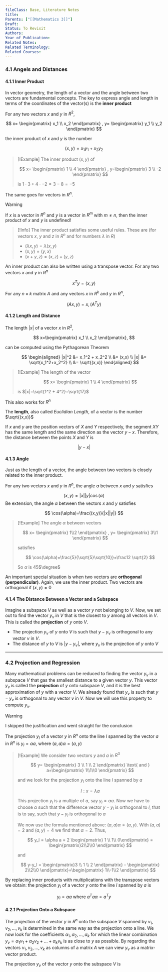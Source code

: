 ```yaml
---
fileClass: Base, Literature Notes
title: 
Parents: ["[[Mathematics 3]]"]
Draft: 
Status: To Revisit
Authors: 
Year of Publication: 
Related Notes: 
Related Terminology: 
Related Courses: 
---
```

### 4.1 Angels and Distances
#### 4.1.1 Inner Product
In vector geometry, the length of a vector and the angle between two vectors are fundamental concepts. The key to express angle and length in terms of the coordinates of the vector(s) is the **inner product**

For any two vectors $x$ and $y$ in $R^2$,

$$
x=
\begin{pmatrix}
x_1 \\ x_2
\end{pmatrix}
, y=
\begin{pmatrix}
y_1 \\ y_2
\end{pmatrix}
$$

the inner product of $x$ and $y$ is the number

$$
(x,y)=x_1y_1+x_2y_2
$$

>[!Example]
>The inner product $(x,y)$ of
>
>$$
>x=
>\begin{pmatrix}
>1 \\ 4
>\end{pmatrix}
>, y=\begin{pmatrix}
>3 \\ -2
>\end{pmatrix}
>$$
>
>is $1\cdot 3 + 4 \cdot -2 = 3-8=-5$

The same goes for vectors in $R^n$. 

>[!Warning]
>If $x$ is a vector in $R^n$ and $y$ is a vector in $R^m$ with $m \neq n$, then the inner product of $x$ and $y$ is undefined!

>[!Info]
>The inner product satisfies some useful rules. These are (for vectors $x$, $y$ and $z$ in $R^n$ and for numbers $\lambda$ in $R$)
>- $(\lambda x,y)=\lambda (x,y)$
>- $(x,y)=(y,x)$
>- $(x+y,z)=(x,z)+(y,z)$

An inner product can also be written using a transpose vector. For any two vectors $x$ and $y$ in $R^n$ 

$$
x^Ty=(x,y)
$$

For any $n \times k$ matrix $A$ and any vectors $x$ in $R^k$ and $y$ in $R^n$,

$$
(Ax, y) = x, (A^Ty)
$$

#### 4.1.2 Length and Distance
The length $|x|$ of a vector $x$ in $R^2$,

$$
x=\begin{pmatrix}
x_1 \\ x_2
\end{pmatrix},
$$

can be computed using the Pythagorean Theorem

$$
\begin{aligned}
|x|^2 &= x_1^2 + x_2^2 \\
&= (x,x) \\
|x| &= \sqrt{x_1^2+x_2^2} \\
&= \sqrt{(x,x)}
\end{aligned}
$$

>[!Example]
>The length of the vector 
>
>$$
>x=
>\begin{pmatrix}
>1 \\ 4
>\end{pmatrix}
>$$
>
>is $|x|=\sqrt{1^2 + 4^2}=\sqrt{17}$

This also works for $R^n$

The **length**, also called *Euclidian Length*, of a vector is the number $\sqrt{(x,x)}$

If $x$ and $y$ are the position vectors of $X$ and $Y$ respectively, the segment $XY$ has the same length and the same direction as the vector $y-x$. Therefore, the distance between the points $X$ and $Y$ is

$$
|y-x|
$$

#### 4.1.3 Angle
Just as the length of a vector, the angle between two vectors is closely related to the inner product. 

For any two vectors $x$ and $y$ in $R^n$, the angle $\alpha$ between $x$ and $y$ satisfies

$$
(x,y)=|x||y|\cos(\alpha)
$$
Be extension, the angle $\alpha$ between the vectors $x$ and $y$ satisfies

$$
\cos(\alpha)=\frac{(x,y)}{|x||y|}
$$

>[!Example]
>The angle $\alpha$ between vectors
>
>$$
>x=
>\begin{pmatrix}
>1\\2
>\end{pmatrix}
>, y=
>\begin{pmatrix}
>3\\1
>\end{pmatrix}
>$$
>
>satisfies
>
>$$
>\cos(\alpha)=\frac{5}{\sqrt{5}\sqrt{10}}=\frac12 \sqrt{2}
>$$
>
>So $\alpha$ is 45$\degree$

An important special situation is when two vectors are **orthogonal (perpendicular)**. Again, we use the inner product. Two vectors are orthogonal if $(x,y)=0$

#### 4.1.4 The Distance Between a Vector and a Subspace
Imagine a subspace $V$ as well as a vector $y$ not belonging to $V$. Now, we set out to find the vector $y_v$ in $V$ that is the closest to $y$ among all vectors in $V$. This is called the **projection** of $y$ onto $V$.
- The projection $y_v$ of $y$ onto $V$ is such that $y-y_v$ is orthogonal to any vector $v$ in $V$. 
- The distance of $y$ to $V$ is $|y-y_v|$, where $y_v$ is the projection of $y$ onto $V$

---
### 4.2 Projection and Regression
Many mathematical problems can be reduced to finding the vector $y_v$ in a subspace $V$ that gas the smallest distance to a given vector $y$. This vector $y_v$ is called the **projection** of $y$ onto subspace $V$, and it is the best approximation of $y$ with a vector $V$. We already found that $y_v$ is such that $y-y_v$ is orthogonal to any vector $v$ in $V$. Now we will use this property to compute $y_v$. 

>[!Warning]
>I skipped the justification and went straight for the conclusion

The projection $y_l$ of a vector $y$ in $R^n$ onto the line $l$ spanned by the vector $a$ in $R^n$ is $y_l=\alpha a$, where $(a,a)\alpha = (a,y)$

>[!Example]
>We consider two vectors $y$ and $a$ in $R^3$
>
>$$
>y= \begin{pmatrix}
>3 \\ 1 \\ 2
>\end{pmatrix} \text{ and } a=\begin{pmatrix}
>1\\1\\0
>\end{pmatrix}
>$$
>
>and we look for the projection $y_l$ onto the line $l$ spanned by $a$
>
>$$
>l: x=\lambda a
>$$
>
>This projection $y_l$ is a multiple of $a$, say $y_l=\alpha a$. Now we have to choose $\alpha$ such that the difference vector $y-y_l$ is orthogonal to $l$, that is to say, such that $y-y_l$ is orthogonal to $a$
>
>We now use the formula mentioned above: $(a,a)\alpha = (a,y)$. With $(a,a)=2$ and $(a,y)=4$ we find that $\alpha = 2$. Thus,
>
>$$
>y_l = \alpha a = 2 \begin{pmatrix} 1 \\ 1\\ 0\end{pmatrix} = \begin{pmatrix}2\\2\\0 \end{pmatrix}
>$$
>
>and
>
>$$
>y-y_l = \begin{pmatrix}3 \\ 1 \\ 2 \end{pmatrix} - \begin{pmatrix} 2\\2\\0 \end{pmatrix}=\begin{pmatrix} 1\\-1\\2 \end{pmatrix}
>$$

By replacing inner products with multiplications with the transpose vectors we obtain: the projection $y_l$ of a vector $y$ onto the line $l$ spanned by $a$ is

$$
y_l=\alpha a \text{ where }a^T a\alpha = a^T y
$$

#### 4.2.1 Projection Onto a Subspace
The projection of the vector $y$ in $R^n$ onto the subspace $V$ spanned by $v_1, v_2, \dots, v_k$ is determined in the same way as the projection onto a line. We now look for the coefficients $\alpha_1, \alpha_2, \dots, \alpha_k$ for which the linear combination $y_v=\alpha_1v_1 + \alpha_2v_2 +\dots+\alpha_kv_k$ is as close to $y$ as possible. By regarding the vectors $v_1, v_2, \dots, v_k$ as columns of a matrix $A$ we can view $y_v$ as a matrix-vector product. 

The projection $y_v$ of the vector $y$ onto the subspace $V$ is




